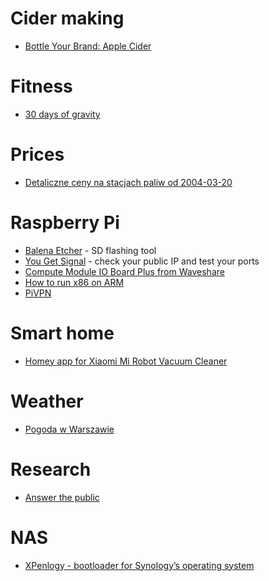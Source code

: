 # Cider making

* [Bottle Your Brand: Apple Cider](https://www.bottleyourbrand.com/cider-labels-pure-apple-2380)

# Fitness

* [30 days of gravity](https://darebee.com/programs/30-days-of-gravity.html?showall=&start=2)

# Prices

* [Detaliczne ceny na stacjach paliw od 2004-03-20](http://mrc.tychy.pl/ceny.paliw/?okres=&slowo=&wykres=duzy)

# Raspberry Pi

* [Balena Etcher](https://www.balena.io/etcher/) - SD flashing tool
* [You Get Signal](https://www.yougetsignal.com/tools/open-ports/) - check your public IP and test your ports
* [Compute Module IO Board Plus from Waveshare](https://www.waveshare.com/compute-module-io-board-plus.htm)
* [How to run x86 on ARM](https://www.novaspirit.com/2019/04/15/run-x86-arm/)
* [PiVPN](https://github.com/pivpn/pivpn)

# Smart home

* [Homey app for Xiaomi Mi Robot Vacuum Cleaner](https://github.com/jghaanstra/com.robot.xiaomi-mi)

# Weather

* [Pogoda w Warszawie](http://warszawa.infometeo.pl/)

# Research

* [Answer the public](https://answerthepublic.com/)

# NAS

* [XPenlogy - bootloader for Synology’s operating system](https://xpenology.org/)
